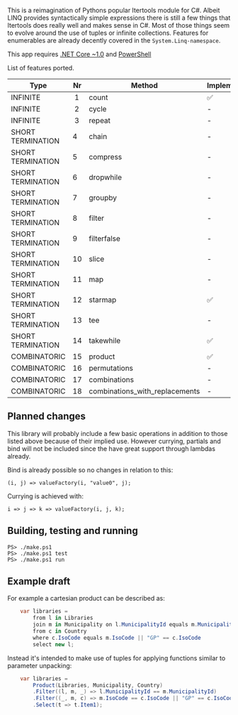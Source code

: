 This is a reimagination of Pythons popular Itertools module for C#. Albeit LINQ provides syntactically simple
expressions there is still a few things that Itertools does really well and makes sense in C#. Most of those
things seem to evolve around the use of tuples or infinite collections. Features for enumerables are
already decently covered in the `System.Linq-namespace`.

This app requires [.NET Core ~1.0](https://www.microsoft.com/net/core) and [PowerShell](https://github.com/PowerShell/PowerShell)

List of features ported.

Type | Nr | Method | Implemented
------------ | ------------- | ------------- | -------------
INFINITE | 1 | count | :white_check_mark:
INFINITE | 2 | cycle | -
INFINITE | 3 | repeat | -
SHORT TERMINATION | 4 | chain | -
SHORT TERMINATION | 5 | compress | -
SHORT TERMINATION | 6 | dropwhile | -
SHORT TERMINATION | 7 | groupby | -
SHORT TERMINATION | 8 | filter | -
SHORT TERMINATION | 9 | filterfalse | -
SHORT TERMINATION | 10 | slice | -
SHORT TERMINATION | 11 | map | -
SHORT TERMINATION | 12 | starmap | :white_check_mark:
SHORT TERMINATION | 13 | tee | -
SHORT TERMINATION | 14 | takewhile | :white_check_mark:
COMBINATORIC | 15 | product | :white_check_mark:
COMBINATORIC | 16 | permutations | -
COMBINATORIC | 17 | combinations | -
COMBINATORIC | 18 | combinations_with_replacements | -

## Planned changes
This library will probably include a few basic operations in addition to those listed above because
of their implied use. However currying, partials and bind will not be included since the have
great support through lambdas already.

Bind is already possible so no changes in relation to this:

    (i, j) => valueFactory(i, "value0", j);

Currying is achieved with:

    i => j => k => valueFactory(i, j, k);

## Building, testing and running

    PS> ./make.ps1
    PS> ./make.ps1 test
    PS> ./make.ps1 run

## Example draft

For example a cartesian product can be described as:

```csharp
    var libraries =
        from l in Libraries
        join m in Municipality on l.MunicipalityId equals m.MunicipalityId
        from c in Country
        where c.IsoCode equals m.IsoCode || "GP" == c.IsoCode
        select new l;
```

Instead it's intended to make use of tuples for applying functions similar to parameter unpacking:

```csharp
    var libraries =
        Product(Libraries, Municipality, Country)
        .Filter((l, m, _) => l.MunicipalityId == m.MunicipalityId)
        .Filter((_, m, c) => m.IsoCode == c.IsoCode || "GP" == c.IsoCode)
        .Select(t => t.Item1);
```